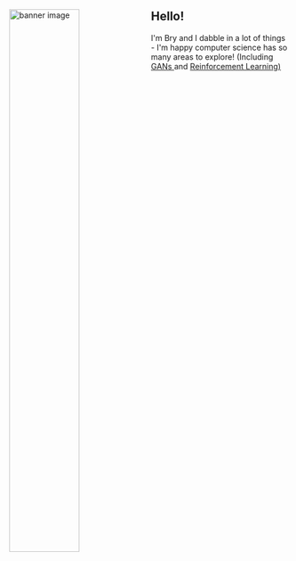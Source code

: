<div>
  <img width="50%" align="left" alt="banner image" src="https://user-images.githubusercontent.com/84878518/140261933-070a1878-ebf9-4365-849c-01c6439c59cc.png">
  <h2>Hello!</h2>
  <p>I'm Bry and I dabble in a lot of things - I'm happy computer science has so many areas to explore! (Including 
    <a href="https://docs.google.com/presentation/d/1n0GenQqDBYzzEikbgII9jjSutrKbZsHA2QQi9NvQoAo/edit?usp=sharing"> GANs </a>and
    <a href="https://docs.google.com/presentation/d/1vSmrKUEz27hUZeSuFXtfyh5AVH0tYbxeUtpFPr8Dre8/edit?usp=sharing"> Reinforcement Learning)</a>
  </p>
 </div>
